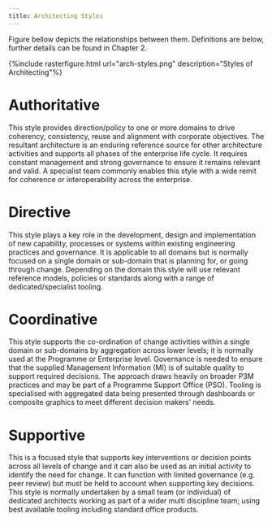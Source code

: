 ```yaml
---
title: Architecting Styles
---
```


Figure bellow depicts the relationships between them. Definitions are
below, further details can be found in Chapter 2.

{%include rasterfigure.html url="arch-styles.png" description="Styles of Architecting"%}

# Authoritative

This style provides direction/policy to one or more domains to drive
coherency, consistency, reuse and alignment with corporate objectives.
The resultant architecture is an enduring reference source for other
architecture activities and supports all phases of the enterprise life
cycle. It requires constant management and strong governance to ensure
it remains relevant and valid. A specialist team commonly enables this
style with a wide remit for coherence or interoperability across the
enterprise.

# Directive

This style plays a key role in the development, design and
implementation of new capability, processes or systems within existing
engineering practices and governance. It is applicable to all domains
but is normally focused on a single domain or sub-domain that is
planning for, or going through change. Depending on the domain this
style will use relevant reference models, policies or standards along
with a range of dedicated/specialist tooling.

# Coordinative

This style supports the co-ordination of change activities within a
single domain or sub-domains by aggregation across lower levels; it is
normally used at the Programme or Enterprise level. Governance is needed
to ensure that the supplied Management Information (MI) is of suitable
quality to support required decisions. The approach draws heavily on
broader P3M practices and may be part of a Programme Support Office
(PSO). Tooling is specialised with aggregated data being presented
through dashboards or composite graphics to meet different decision
makers’ needs.

# Supportive

This is a focused style that supports key interventions or decision
points across all levels of change and it can also be used as an initial
activity to identify the need for change. It can function with limited
governance (e.g. peer review) but must be held to account when
supporting key decisions. This style is normally undertaken by a small
team (or individual) of dedicated architects working as part of a wider
multi discipline team; using best available tooling including standard
office products.

